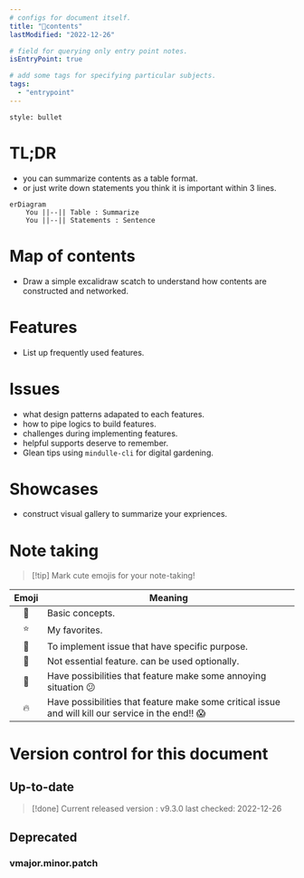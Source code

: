 ```yaml
---
# configs for document itself.
title: "🎉contents"
lastModified: "2022-12-26"

# field for querying only entry point notes.
isEntryPoint: true

# add some tags for specifying particular subjects.
tags:
  - "entrypoint"
---
```

```toc
style: bullet
```

# TL;DR
- you can summarize contents as a table format.
- or just write down statements you think it is important within 3 lines.
```mermaid
erDiagram
	You ||--|| Table : Summarize
	You ||--|| Statements : Sentence
```


# Map of contents
- Draw a simple excalidraw scatch to understand how contents are constructed and networked.

# Features
- List up frequently used features.

# Issues
- what design patterns adapated to each features.
- how to pipe logics to build features.
- challenges during implementing features.
- helpful supports deserve to remember.
- Glean tips using `mindulle-cli` for digital gardening.

# Showcases
- construct visual gallery to summarize your expriences.

# Note taking

> [!tip] Mark cute emojis for your note-taking!

| Emoji | Meaning                                                                                          |
|:-----:| ------------------------------------------------------------------------------------------------ |
|  🌱   | Basic concepts.                                                                                   |
|  ⭐   | My favorites.                                                                                     |
|  🎯   | To implement issue that have specific purpose.                                                            |
|  🏁   | Not essential feature. can be used optionally.                                                                                                 |
|  🐞   | Have possibilities that feature make some annoying situation 😕                                     |
|  🔥   | Have possibilities that feature make some critical issue and will kill our service in the end!! 😱 |

# Version control for this document
## Up-to-date
> [!done] Current released version : v9.3.0
> last checked: 2022-12-26

## Deprecated
### vmajor.minor.patch